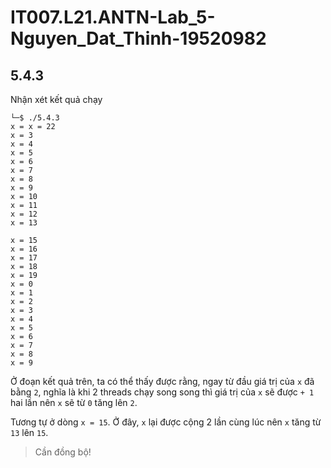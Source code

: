 # IT007.L21.ANTN-Lab_5-Nguyen_Dat_Thinh-19520982
## 5.4.3
Nhận xét kết quả chạy
```
└─$ ./5.4.3
x = x = 22
x = 3
x = 4
x = 5
x = 6
x = 7
x = 8
x = 9
x = 10
x = 11
x = 12
x = 13

x = 15
x = 16
x = 17
x = 18
x = 19
x = 0
x = 1
x = 2
x = 3
x = 4
x = 5
x = 6
x = 7
x = 8
x = 9
```

Ở đoạn kết quả trên, ta có thể thấy được rằng, ngay từ đầu giá trị của `x` đã bằng `2`, nghĩa là khi 2 threads chạy song song thì giá trị của `x` sẽ được `+ 1` hai lần nên `x` sẽ từ `0` tăng lên `2`.  

Tương tự ở dòng `x = 15`. Ở đây, `x` lại được cộng 2 lần cùng lúc nên `x` tăng từ `13` lên `15`.  
> Cần đồng bộ!
